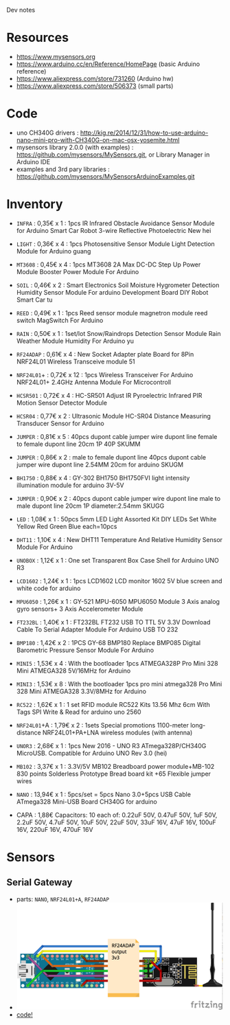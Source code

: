 Dev notes

Resources
=========

- https://www.mysensors.org
- https://www.arduino.cc/en/Reference/HomePage (basic Arduino reference)
- https://www.aliexpress.com/store/731260 (Arduino hw)
- https://www.aliexpress.com/store/506373 (small parts)

Code
====

- uno CH340G drivers : http://kig.re/2014/12/31/how-to-use-arduino-nano-mini-pro-with-CH340G-on-mac-osx-yosemite.html
- mysensors library 2.0.0 (with examples) : https://github.com/mysensors/MySensors.git, or Library Manager in Arduino IDE
- examples and 3rd pary libraries : https://github.com/mysensors/MySensorsArduinoExamples.git

Inventory 
=========

- `INFRA`      :  0,35€ x 1  : 1pcs IR Infrared Obstacle Avoidance Sensor Module for Arduino Smart Car Robot 3-wire Reflective Photoelectric New hei
- `LIGHT`      :  0,36€ x 4  : 1pcs Photosensitive Sensor Module Light Detection Module for Arduino guang
- `MT3608`     :  0,45€ x 4  : 1pcs MT3608 2A Max DC-DC Step Up Power Module Booster Power Module For Arduino
- `SOIL`       :  0,46€ x 2  : Smart Electronics Soil Moisture Hygrometer Detection Humidity Sensor Module For arduino Development Board DIY Robot Smart Car tu
- `REED`       :  0,49€ x 1  : 1pcs Reed sensor module magnetron module reed switch MagSwitch For Arduino
- `RAIN`       :  0,50€ x 1  : 1set/lot Snow/Raindrops Detection Sensor Module Rain Weather Module Humidity For Arduino yu
- `RF24ADAP`   :  0,61€ x 4  : New Socket Adapter plate Board for 8Pin NRF24L01 Wireless Transceive module 51
- `NRF24L01`+  :  0,72€ x 12 : 1pcs Wireless Transceiver For Arduino NRF24L01+ 2.4GHz Antenna Module For Microcontroll
- `HCSR501`    :  0,72€ x 4  : HC-SR501 Adjust IR Pyroelectric Infrared PIR Motion Sensor Detector Module
- `HCSR04`     :  0,77€ x 2  : Ultrasonic Module HC-SR04 Distance Measuring Transducer Sensor for Arduino
- `JUMPER`     :  0,81€ x 5  : 40pcs dupont cable jumper wire dupont line female to female dupont line 20cm 1P 40P SKUMM
- `JUMPER`     :  0,86€ x 2  : male to female dupont line 40pcs dupont cable jumper wire dupont line 2.54MM 20cm for arduino SKUGM
- `BH1750`     :  0,88€ x 4  : GY-302 BH1750 BH1750FVI light intensity illumination module for arduino 3V-5V
- `JUMPER`     :  0,90€ x 2  : 40pcs dupont cable jumper wire dupont line male to male dupont line 20cm 1P diameter:2.54mm SKUGG
- `LED`        :  1,08€ x 1  : 50pcs 5mm LED Light Assorted Kit DIY LEDs Set White Yellow Red Green Blue each=10pcs
- `DHT11`      :  1,10€ x 4  : New DHT11 Temperature And Relative Humidity Sensor Module For Arduino
- `UNOBOX`     :  1,12€ x 1  : One set Transparent Box Case Shell for Arduino UNO R3
- `LCD1602`    :  1,24€ x 1  : 1pcs LCD1602 LCD monitor 1602 5V blue screen and white code for arduino
- `MPU6050`    :  1,26€ x 1  : GY-521 MPU-6050 MPU6050 Module 3 Axis analog gyro sensors+ 3 Axis Accelerometer Module
- `FT232BL`    :  1,40€ x 1  : FT232BL FT232 USB TO TTL 5V 3.3V Download Cable To Serial Adapter Module For Arduino USB TO 232
- `BMP180`     :  1,42€ x 2  : 1PCS GY-68 BMP180 Replace BMP085 Digital Barometric Pressure Sensor Module For Arduino
- `MINI5`      :  1,53€ x 4  : With the bootloader 1pcs ATMEGA328P Pro Mini 328 Mini ATMEGA328 5V/16MHz for Arduino
- `MINI3`      :  1,53€ x 8  : With the bootloader 1pcs pro mini atmega328 Pro Mini 328 Mini ATMEGA328 3.3V/8MHz for Arduino
- `RC522`      :  1,62€ x 1  : 1 set RFID module RC522 Kits 13.56 Mhz 6cm With Tags SPI Write & Read for arduino uno 2560
- `NRF24L01`+A :  1,79€ x 2  : 1sets Special promotions 1100-meter long-distance NRF24L01+PA+LNA wireless modules (with antenna)
- `UNOR3`      :  2,68€ x 1  : 1pcs New 2016 - UNO R3 ATmega328P/CH340G MicroUSB. Compatible for Arduino UNO Rev 3.0 (hei)
- `MB102`      :  3,37€ x 1  : 3.3V/5V MB102 Breadboard power module+MB-102 830 points Solderless Prototype Bread board kit +65 Flexible jumper wires
- `NANO`       : 13,94€ x 1  : 5pcs/set = 5pcs Nano 3.0+5pcs USB Cable ATmega328 Mini-USB Board CH340G for arduino

- CAPA  :  1,88€ Capacitors: 10 each of: 0.22uF 50V, 0.47uF 50V, 1uF 50V, 2.2uF 50V, 4.7uF 50V, 10uF 50V, 22uF 50V, 33uF 16V, 47uF 16V, 100uF 16V, 220uF 16V, 470uF 16V

Sensors
=======

Serial Gateway
--------------

- parts: `NANO`, `NRF24L01+A`, `RF24ADAP`
- ![connections](ms-serial-gateway/ms-serial-gateway.png)
- [code!](ms-serial-gateway/ms-serial-gateway.ino)





